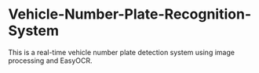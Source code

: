 # Vehicle-Number-Plate-Recognition-System
This is a real-time vehicle number plate detection system using image processing and EasyOCR.
